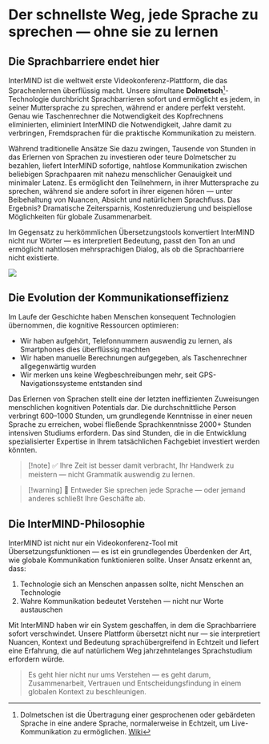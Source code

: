 # Der schnellste Weg, jede Sprache zu sprechen — ohne sie zu lernen

## Die Sprachbarriere endet hier

InterMIND ist die weltweit erste Videokonferenz-Plattform, die das Sprachenlernen überflüssig macht. Unsere simultane **Dolmetsch**[^1]-Technologie durchbricht Sprachbarrieren sofort und ermöglicht es jedem, in seiner Muttersprache zu sprechen, während er andere perfekt versteht. Genau wie Taschenrechner die Notwendigkeit des Kopfrechnens eliminierten, eliminiert InterMIND die Notwendigkeit, Jahre damit zu verbringen, Fremdsprachen für die praktische Kommunikation zu meistern.

Während traditionelle Ansätze Sie dazu zwingen, Tausende von Stunden in das Erlernen von Sprachen zu investieren oder teure Dolmetscher zu bezahlen, liefert InterMIND sofortige, nahtlose Kommunikation zwischen beliebigen Sprachpaaren mit nahezu menschlicher Genauigkeit und minimaler Latenz. Es ermöglicht den Teilnehmern, in ihrer Muttersprache zu sprechen, während sie andere sofort in ihrer eigenen hören — unter Beibehaltung von Nuancen, Absicht und natürlichem Sprachfluss. Das Ergebnis? Dramatische Zeitersparnis, Kostenreduzierung und beispiellose Möglichkeiten für globale Zusammenarbeit.

Im Gegensatz zu herkömmlichen Übersetzungstools konvertiert InterMIND nicht nur Wörter — es interpretiert Bedeutung, passt den Ton an und ermöglicht nahtlosen mehrsprachigen Dialog, als ob die Sprachbarriere nicht existierte.

[^1]: Dolmetschen ist die Übertragung einer gesprochenen oder gebärdeten Sprache in eine andere Sprache, normalerweise in Echtzeit, um Live-Kommunikation zu ermöglichen. [Wiki](https://en.wikipedia.org/wiki/Language_interpretation)

![](/1d.png)

## Die Evolution der Kommunikationseffizienz

Im Laufe der Geschichte haben Menschen konsequent Technologien übernommen, die kognitive Ressourcen optimieren:

- Wir haben aufgehört, Telefonnummern auswendig zu lernen, als Smartphones dies überflüssig machten
- Wir haben manuelle Berechnungen aufgegeben, als Taschenrechner allgegenwärtig wurden
- Wir merken uns keine Wegbeschreibungen mehr, seit GPS-Navigationssysteme entstanden sind

Das Erlernen von Sprachen stellt eine der letzten ineffizienten Zuweisungen menschlichen kognitiven Potentials dar. Die durchschnittliche Person verbringt 600–1000 Stunden, um grundlegende Kenntnisse in einer neuen Sprache zu erreichen, wobei fließende Sprachkenntnisse 2000+ Stunden intensiven Studiums erfordern. Das sind Stunden, die in die Entwicklung spezialisierter Expertise in Ihrem tatsächlichen Fachgebiet investiert werden könnten.

> [!note] ✅ Ihre Zeit ist besser damit verbracht, Ihr Handwerk zu meistern — nicht Grammatik auswendig zu lernen.

> [!warning] 🛑 Entweder Sie sprechen jede Sprache — oder jemand anderes schließt Ihre Geschäfte ab.

## Die InterMIND-Philosophie

InterMIND ist nicht nur ein Videokonferenz-Tool mit Übersetzungsfunktionen — es ist ein grundlegendes Überdenken der Art, wie globale Kommunikation funktionieren sollte. Unser Ansatz erkennt an, dass:

1. Technologie sich an Menschen anpassen sollte, nicht Menschen an Technologie
2. Wahre Kommunikation bedeutet Verstehen — nicht nur Worte austauschen

Mit InterMIND haben wir ein System geschaffen, in dem die Sprachbarriere sofort verschwindet. Unsere Plattform übersetzt nicht nur — sie interpretiert Nuancen, Kontext und Bedeutung sprachübergreifend in Echtzeit und liefert eine Erfahrung, die auf natürlichem Weg jahrzehntelanges Sprachstudium erfordern würde.

> Es geht hier nicht nur ums Verstehen — es geht darum, Zusammenarbeit, Vertrauen und Entscheidungsfindung in einem globalen Kontext zu beschleunigen.
